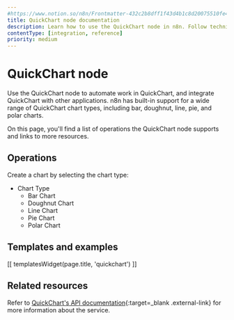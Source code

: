 ```yaml
---
#https://www.notion.so/n8n/Frontmatter-432c2b8dff1f43d4b1c8d20075510fe4
title: QuickChart node documentation
description: Learn how to use the QuickChart node in n8n. Follow technical documentation to integrate QuickChart node into your workflows.
contentType: [integration, reference]
priority: medium
---
```


# QuickChart node

Use the QuickChart node to automate work in QuickChart, and integrate QuickChart with other applications. n8n has built-in support for a wide range of QuickChart chart types, including bar, doughnut, line, pie, and polar charts.

On this page, you'll find a list of operations the QuickChart node supports and links to more resources.

## Operations

Create a chart by selecting the chart type:

* Chart Type
	* Bar Chart
	* Doughnut Chart
	* Line Chart
	* Pie Chart
	* Polar Chart

## Templates and examples

<!-- see https://www.notion.so/n8n/Pull-in-templates-for-the-integrations-pages-37c716837b804d30a33b47475f6e3780 -->
[[ templatesWidget(page.title, 'quickchart') ]]

## Related resources

Refer to [QuickChart's API documentation](https://quickchart.io/documentation/){:target=_blank .external-link} for more information about the service.
